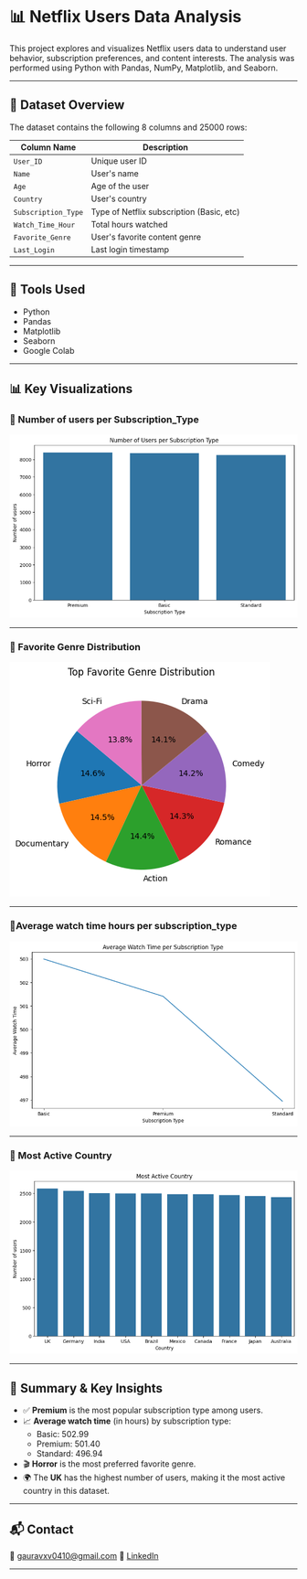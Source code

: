 # 📊 Netflix Users Data Analysis

This project explores and visualizes Netflix users data to understand user behavior, subscription preferences, and content interests. The analysis was performed using Python with Pandas, NumPy, Matplotlib, and Seaborn.

---

## 📁 Dataset Overview

The dataset contains the following 8 columns and 25000 rows:

| Column Name         | Description                                  |
|---------------------|----------------------------------------------|
| `User_ID	`         | Unique user ID                               |
| `Name`              | User's name                                  |
| `Age`               | Age of the user                              |
| `Country`           | User's country                               |
| `Subscription_Type` | Type of Netflix subscription (Basic, etc)    |
| `Watch_Time_Hour`   | Total hours watched                          |
| `Favorite_Genre`    | User's favorite content genre                |
| `Last_Login`        | Last login timestamp                         |

---

## 🧰 Tools Used

- Python
- Pandas
- Matplotlib
- Seaborn
- Google Colab

---

## 📊 Key Visualizations

### 🔸 Number of users per Subscription_Type
![Subscription Type](Charts/subscription_total_users.png)

---

### 🔸 Favorite Genre Distribution
![Favorite Genre](Charts/fav_genre.png)

---

### 🔸Average watch time hours per subscription_type
![Watch Time by Age Group](Charts/avg_watch_time.png)

---

### 🔸 Most Active Country
![Most Active Country](Charts/most-active-country.png)

---

## 🧾 Summary & Key Insights

- ✅ **Premium** is the most popular subscription type among users.
- 📈 **Average watch time** (in hours) by subscription type:
  - Basic: 502.99  
  - Premium: 501.40  
  - Standard: 496.94  
- 🎬 **Horror** is the most preferred favorite genre.
- 🌍 The **UK** has the highest number of users, making it the most active country in this dataset.

---

## 📬 Contact

📧 gauravxv0410@gmail.com
🔗 [LinkedIn](https://www.linkedin.com/in/gauravxv)

---


